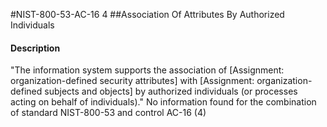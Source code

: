 #NIST-800-53-AC-16 4
##Association Of Attributes By Authorized Individuals
#### Description
"The information system supports the association of [Assignment: organization-defined security attributes] with [Assignment: organization-defined subjects and objects] by authorized individuals (or processes acting on behalf of individuals)."
No information found for the combination of standard NIST-800-53 and control AC-16 (4)
